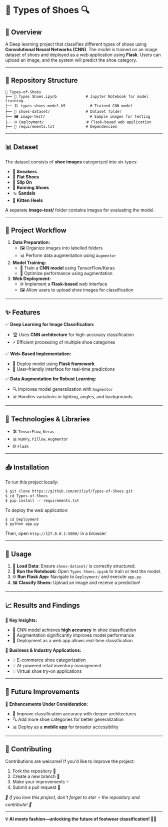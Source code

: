 # 👟 Types of Shoes 🔍

## 🚀 Overview
A Deep learning project that classifies different types of shoes using **Convolutional Neural Networks (CNN)**. The model is trained on an image dataset of shoes and deployed as a web application using **Flask**. Users can upload an image, and the system will predict the shoe category.

---

## 📂 Repository Structure
```
📁 Types-of-Shoes
├── 📄 Types Shoes.ipynb             # Jupyter Notebook for model training
├── 🏗 types-shoes-model.h5           # Trained CNN model
├── 👟 shoes-dataset/                # Dataset folder
├── 🖼 image-test/                    # Sample images for testing
├── 🌐 Deployment/                   # Flask-based web application
├── 📜 requirements.txt              # Dependencies
```

---

## 📊 Dataset
The dataset consists of **shoe images** categorized into six types:
- 👟 **Sneakers**
- 🥿 **Flat Shoes**
- 👞 **Slip On**
- 👟 **Running Shoes**
- 🩴 **Sandals**
- 👠 **Kitten Heels**

A separate **image-test/** folder contains images for evaluating the model.

---

## 📌 Project Workflow
1. **Data Preparation:**
   - 🖼 Organize images into labelled folders
   - 📊 Perform data augmentation using `Augmentor`
2. **Model Training:**
   - 🚀 Train a **CNN model** using TensorFlow/Keras
   - 📏 Optimize performance using augmentation
3. **Web Deployment:**
   - 🌐 Implement a **Flask-based** web interface
   - 🖼 Allow users to upload shoe images for classification

---

## ✨ Features
✅ **Deep Learning for Image Classification:**
   - 🏆 Uses **CNN architecture** for high-accuracy classification
   - ⚡ Efficient processing of multiple shoe categories

✅ **Web-Based Implementation:**
   - 📱 Deploy model using **Flask framework**
   - 🎨 User-friendly interface for real-time predictions

✅ **Data Augmentation for Robust Learning:**
   - 🔍 Improves model generalization with `Augmentor`
   - 📊 Handles variations in lighting, angles, and backgrounds

---

## 🔧 Technologies & Libraries
- 🛠 `TensorFlow`, `Keras`
- 📊 `NumPy`, `Pillow`, `Augmentor`
- 🌐 `Flask`

---

## 📥 Installation
To run this project locally:
```sh
$ git clone https://github.com/mrzlsyf/Types-of-Shoes.git
$ cd Types-of-Shoes
$ pip install -r requirements.txt
```
To deploy the web application:
```sh
$ cd Deployment
$ python app.py
```
Then, open `http://127.0.0.1:5000/` in a browser.

---

## 🚀 Usage
1. 📂 **Load Data:** Ensure `shoes-dataset/` is correctly structured.
2. 🏃 **Run the Notebook:** Open `Types Shoes.ipynb` to train or test the model.
3. 🌐 **Run Flask App:** Navigate to `Deployment/` and execute `app.py`.
4. 🖼 **Classify Shoes:** Upload an image and receive a prediction!

---

## 📈 Results and Findings
🔹 **Key Insights:**
   - 📌 CNN model achieves **high accuracy** in shoe classification
   - 📌 Augmentation significantly improves model performance
   - 📌 Deployment as a web app allows real-time classification

🔹 **Business & Industry Applications:**
   - 💡 E-commerce shoe categorization
   - 💡 AI-powered retail inventory management
   - 💡 Virtual shoe try-on applications

---

## 🔮 Future Improvements
🚀 **Enhancements Under Consideration:**
- 🔧 Improve classification accuracy with deeper architectures
- 🔍 Add more shoe categories for better generalization
- 📊 Deploy as a **mobile app** for broader accessibility

---

## 🤝 Contributing
Contributions are welcome! If you'd like to improve the project:
1. Fork the repository 🍴
2. Create a new branch 🌱
3. Make your improvements ✨
4. Submit a pull request 🔄

*🌟 If you love this project, don't forget to star ⭐ the repository and contribute! 🙌*

---
 
**💡 AI meets fashion—unlocking the future of footwear classification! 🚀👟**
